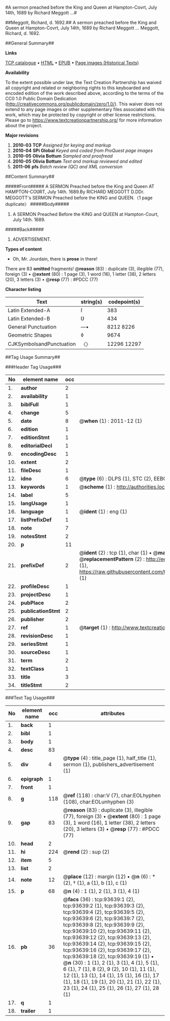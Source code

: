 #A sermon preached before the King and Queen at Hampton-Covrt, July 14th, 1689 by Richard Meggott ...#

##Meggott, Richard, d. 1692.##
A sermon preached before the King and Queen at Hampton-Covrt, July 14th, 1689 by Richard Meggott ...
Meggott, Richard, d. 1692.

##General Summary##

**Links**

[TCP catalogue](http://www.ota.ox.ac.uk/tcp/)  • 
[HTML](http://tei.it.ox.ac.uk/tcp/Texts-HTML/free/A50/A50549.html)  • 
[EPUB](http://tei.it.ox.ac.uk/tcp/Texts-EPUB/free/A50/A50549.epub) • 
[Page images (Historical Texts)](https://historicaltexts.jisc.ac.uk/eebo-12770167e)

**Availability**

To the extent possible under law, the Text Creation Partnership has waived all copyright and related or neighboring rights to this keyboarded and encoded edition of the work described above, according to the terms of the CC0 1.0 Public Domain Dedication (http://creativecommons.org/publicdomain/zero/1.0/). This waiver does not extend to any page images or other supplementary files associated with this work, which may be protected by copyright or other license restrictions. Please go to https://www.textcreationpartnership.org/ for more information about the project.

**Major revisions**

1. __2010-03__ __TCP__ *Assigned for keying and markup*
1. __2010-04__ __SPi Global__ *Keyed and coded from ProQuest page images*
1. __2010-05__ __Olivia Bottum__ *Sampled and proofread*
1. __2010-05__ __Olivia Bottum__ *Text and markup reviewed and edited*
1. __2011-06__ __pfs__ *Batch review (QC) and XML conversion*

##Content Summary##

#####Front#####
A SERMON Preached before the King and Queen AT HAMPTON-COƲRT, July 14th. 1689.By RICHARD MEGGOTT D.DDr. MEGGOTT's SERMON Preached before the KING and QUEEN.〈1 page duplicate〉
#####Body#####

1. A SERMON Preached Before the KING and QUEEN at Hampton-Court, July 14th. 1689.

#####Back#####

1. ADVERTISEMENT.

**Types of content**

  * Oh, Mr. Jourdain, there is **prose** in there!

There are 83 **omitted** fragments! 
 @__reason__ (83) : duplicate (3), illegible (77), foreign (3)  •  @__extent__ (80) : 1 page (3), 1 word (16), 1 letter (38), 2 letters (20), 3 letters (3)  •  @__resp__ (77) : #PDCC (77)

**Character listing**


|Text|string(s)|codepoint(s)|
|---|---|---|
|Latin Extended-A|ſ|383|
|Latin Extended-B|Ʋ|434|
|General Punctuation|—•|8212 8226|
|Geometric Shapes|◊|9674|
|CJKSymbolsandPunctuation|〈〉|12296 12297|

##Tag Usage Summary##

###Header Tag Usage###

|No|element name|occ|attributes|
|---|---|---|---|
|1.|__author__|2||
|2.|__availability__|1||
|3.|__biblFull__|1||
|4.|__change__|5||
|5.|__date__|8| @__when__ (1) : 2011-12 (1)|
|6.|__edition__|1||
|7.|__editionStmt__|1||
|8.|__editorialDecl__|1||
|9.|__encodingDesc__|1||
|10.|__extent__|2||
|11.|__fileDesc__|1||
|12.|__idno__|6| @__type__ (6) : DLPS (1), STC (2), EEBO-CITATION (1), OCLC (1), VID (1)|
|13.|__keywords__|1| @__scheme__ (1) : http://authorities.loc.gov/ (1)|
|14.|__label__|5||
|15.|__langUsage__|1||
|16.|__language__|1| @__ident__ (1) : eng (1)|
|17.|__listPrefixDef__|1||
|18.|__note__|7||
|19.|__notesStmt__|2||
|20.|__p__|11||
|21.|__prefixDef__|2| @__ident__ (2) : tcp (1), char (1)  •  @__matchPattern__ (2) : ([0-9\-]+):([0-9IVX]+) (1), (.+) (1)  •  @__replacementPattern__ (2) : http://eebo.chadwyck.com/downloadtiff?vid=$1&page=$2 (1), https://raw.githubusercontent.com/textcreationpartnership/Texts/master/tcpchars.xml#$1 (1)|
|22.|__profileDesc__|1||
|23.|__projectDesc__|1||
|24.|__pubPlace__|2||
|25.|__publicationStmt__|2||
|26.|__publisher__|2||
|27.|__ref__|1| @__target__ (1) : http://www.textcreationpartnership.org/docs/. (1)|
|28.|__revisionDesc__|1||
|29.|__seriesStmt__|1||
|30.|__sourceDesc__|1||
|31.|__term__|2||
|32.|__textClass__|1||
|33.|__title__|3||
|34.|__titleStmt__|2||


###Text Tag Usage###

|No|element name|occ|attributes|
|---|---|---|---|
|1.|__back__|1||
|2.|__bibl__|1||
|3.|__body__|1||
|4.|__desc__|83||
|5.|__div__|4| @__type__ (4) : title_page (1), half_title (1), sermon (1), publishers_advertisement (1)|
|6.|__epigraph__|1||
|7.|__front__|1||
|8.|__g__|118| @__ref__ (118) : char:V (7), char:EOLhyphen (108), char:EOLunhyphen (3)|
|9.|__gap__|83| @__reason__ (83) : duplicate (3), illegible (77), foreign (3)  •  @__extent__ (80) : 1 page (3), 1 word (16), 1 letter (38), 2 letters (20), 3 letters (3)  •  @__resp__ (77) : #PDCC (77)|
|10.|__head__|2||
|11.|__hi__|224| @__rend__ (2) : sup (2)|
|12.|__item__|5||
|13.|__list__|2||
|14.|__note__|12| @__place__ (12) : margin (12)  •  @__n__ (6) : * (2), † (1), a (1), b (1), c (1)|
|15.|__p__|68| @__n__ (4) : 1 (1), 2 (1), 3 (1), 4 (1)|
|16.|__pb__|36| @__facs__ (36) : tcp:93639:1 (2), tcp:93639:2 (1), tcp:93639:3 (2), tcp:93639:4 (2), tcp:93639:5 (2), tcp:93639:6 (2), tcp:93639:7 (2), tcp:93639:8 (2), tcp:93639:9 (2), tcp:93639:10 (2), tcp:93639:11 (2), tcp:93639:12 (2), tcp:93639:13 (2), tcp:93639:14 (2), tcp:93639:15 (2), tcp:93639:16 (2), tcp:93639:17 (2), tcp:93639:18 (2), tcp:93639:19 (1)  •  @__n__ (30) : 1 (1), 2 (1), 3 (1), 4 (1), 5 (1), 6 (1), 7 (1), 8 (2), 9 (2), 10 (1), 11 (1), 12 (1), 13 (1), 14 (1), 15 (1), 16 (1), 17 (1), 18 (1), 19 (1), 20 (1), 21 (1), 22 (1), 23 (1), 24 (1), 25 (1), 26 (1), 27 (1), 28 (1)|
|17.|__q__|1||
|18.|__trailer__|1||
